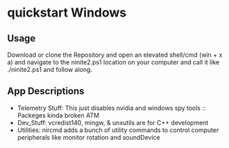 # quickstart Windows
## Usage 
Download or clone the Repository and open an elevated shell/cmd (win + x a) and navigate to the ninite2.ps1 location on your computer and call it like ./ninite2.ps1 and follow along.
## App Descriptions
* Telemetry Stuff: This just disables nvidia and windows spy tools :: Packeges kinda broken ATM 
* Dev_Stuff: vcredist140, mingw, & unxutils are for C++ development
* Utilities: nircmd adds a bunch of utility commands to control computer peripherals like monitor rotation and soundDevice
